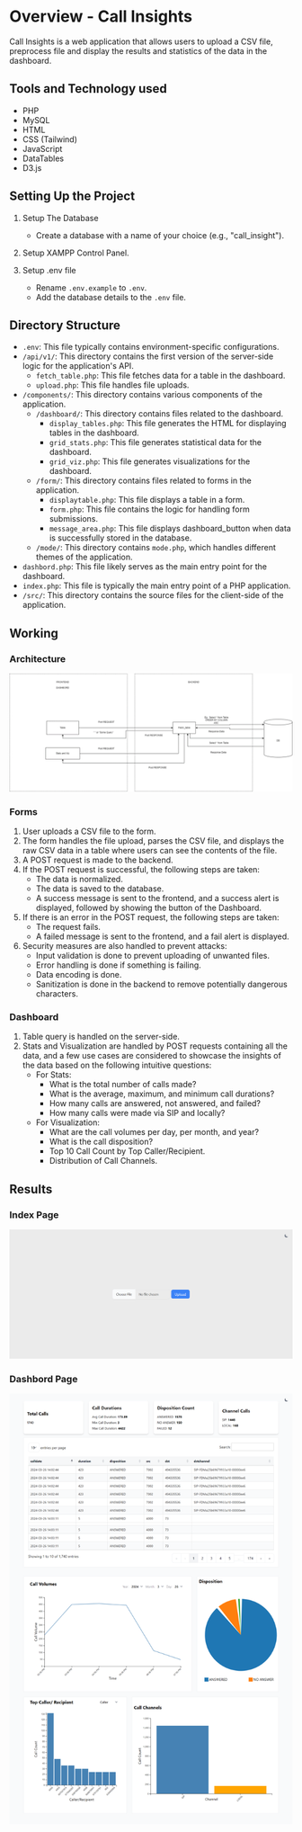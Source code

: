 # Overview - Call Insights

Call Insights is a web application that allows users to upload a CSV file, preprocess file and display the results and statistics of the data in the dashboard.

## Tools and Technology used

- PHP
- MySQL
- HTML
- CSS (Tailwind)
- JavaScript
- DataTables
- D3.js

## Setting Up the Project

1. Setup The Database
    - Create a database with a name of your choice (e.g., "call_insight").

2. Setup XAMPP Control Panel.

3. Setup .env file
    - Rename `.env.example` to `.env`.
    - Add the database details to the `.env` file.

## Directory Structure

- `.env`: This file typically contains environment-specific configurations.
- `/api/v1/`: This directory contains the first version of the server-side logic for the application's API.
  - `fetch_table.php`: This file fetches data for a table in the dashboard.
  - `upload.php`: This file handles file uploads.
- `/components/`: This directory contains various components of the application.
  - `/dashboard/`: This directory contains files related to the dashboard.
     - `display_tables.php`: This file generates the HTML for displaying tables in the dashboard.
     - `grid_stats.php`: This file generates statistical data for the dashboard.
     - `grid_viz.php`: This file generates visualizations for the dashboard.
  - `/form/`: This directory contains files related to forms in the application.
     - `displaytable.php`: This file displays a table in a form.
     - `form.php`: This file contains the logic for handling form submissions.
     - `message_area.php`: This file displays dashboard_button when data is successfully stored in the database.
  - `/mode/`: This directory contains `mode.php`, which handles different themes of the application.
- `dashbord.php`: This file likely serves as the main entry point for the dashboard.
- `index.php`: This file is typically the main entry point of a PHP application.
- `/src/`: This directory contains the source files for the client-side of the application.

## Working

### Architecture

![Architecture](.github/img/architecture.png)

### Forms

1. User uploads a CSV file to the form.
2. The form handles the file upload, parses the CSV file, and displays the raw CSV data in a table where users can see the contents of the file.
3. A POST request is made to the backend.
4. If the POST request is successful, the following steps are taken:
    - The data is normalized.
    - The data is saved to the database.
    - A success message is sent to the frontend, and a success alert is displayed, followed by showing the button of the Dashboard.
5. If there is an error in the POST request, the following steps are taken:
    - The request fails.
    - A failed message is sent to the frontend, and a fail alert is displayed.
6. Security measures are also handled to prevent attacks:
    - Input validation is done to prevent uploading of unwanted files.
    - Error handling is done if something is failing.
    - Data encoding is done.
    - Sanitization is done in the backend to remove potentially dangerous characters.

### Dashboard

1. Table query is handled on the server-side.
2. Stats and Visualization are handled by POST requests containing all the data, and a few use cases are considered to showcase the insights of the data based on the following intuitive questions:
    - For Stats:
      - What is the total number of calls made?
      - What is the average, maximum, and minimum call durations?
      - How many calls are answered, not answered, and failed?
      - How many calls were made via SIP and locally?
    - For Visualization:
      - What are the call volumes per day, per month, and year?
      - What is the call disposition?
      - Top 10 Call Count by Top Caller/Recipient.
      - Distribution of Call Channels.

## Results 

### Index Page

![Index Page](.github/img/intro.png)


### Dashbord Page

![Dashbord Page](.github/img/dashbord.png)

